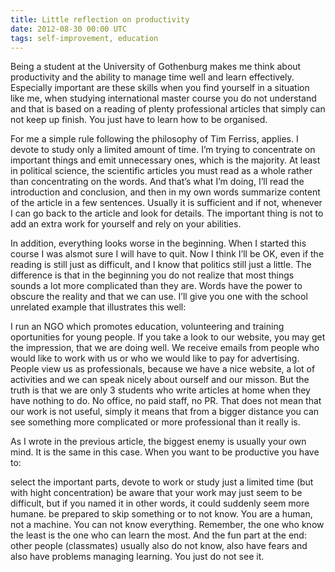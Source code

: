 ```yaml
---
title: Little reflection on productivity
date: 2012-08-30 00:00 UTC
tags: self-improvement, education
---
```


Being a student at the University of Gothenburg makes me think about productivity and the ability to manage time well and learn effectively. Especially important are these skills when you find yourself in a situation like me, when studying international master course you do not understand and that is based on a reading of plenty professional articles that simply can not keep up finish. You just have to learn how to be organised.

 For me a simple rule following the philosophy of Tim Ferriss, applies. I devote to study only a limited amount of time. I’m trying to concentrate on important things and emit unnecessary ones, which is the majority. At least in political science, the scientific articles you must read as a whole rather than concentrating on the words. And that’s what I’m doing, I’ll read the introduction and conclusion, and then in my own words summarize content of the article in a few sentences. Usually it is sufficient and if not, whenever I can go back to the article and look for details. The important thing is not to add an extra work for yourself and rely on your abilities.

 In addition, everything looks worse in the beginning. When I started this course I was alsmot sure I will have to quit. Now I think I’ll be OK, even if the reading is still just as difficult, and I know that politics still just a little. The difference is that in the beginning you do not realize that most things sounds a lot more complicated than they are. Words have the power to obscure the reality and that we can use. I’ll give you one with the school unrelated example that illustrates this well:

 I run an NGO which promotes education, volunteering and training oportunities for young people. If you take a look to our website, you may get the impression, that we are doing well. We receive emails from people who would like to work with us or who we would like to pay for advertising. People view us as professionals, because we have a nice website, a lot of activities and we can speak nicely about ourself and our misson. But the truth is that we are only 3 students who write articles at home when they have nothing to do. No office, no paid staff, no PR. That does not mean that our work is not useful, simply it means that from a bigger distance you can see something more complicated or more professional than it really is.

 As I wrote in the previous article, the biggest enemy is usually your own mind. It is the same in this case. When you want to be productive you have to:

 select the important parts, devote to work or study just a limited time (but with hight concentration)
 be aware that your work may just seem to be difficult, but if you named it in other words, it could suddenly seem more humane.
 be prepared to skip something or to not know. You are a human, not a machine. You can not know everything. Remember, the one who know the least is the one who can learn the most.
 And the fun part at the end: other people (classmates) usually also do not know, also have fears and also have problems managing learning. You just do not see it.